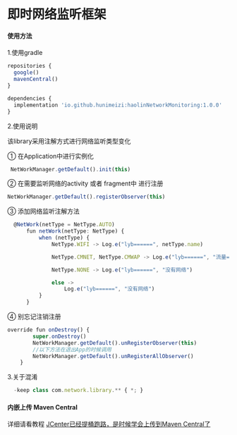 # 即时网络监听框架
#### 使用方法
1.使用gradle
```js
repositories {
  google()
  mavenCentral()
}

dependencies {
  implementation 'io.github.hunimeizi:haolinNetworkMonitoring:1.0.0'
}
```

2.使用说明

该library采用注解方式进行网络监听类型变化

① 在Application中进行实例化
  ```js
   NetWorkManager.getDefault().init(this)
  ```
② 在需要监听网络的activity 或者 fragment中 进行注册
  ```js
  NetWorkManager.getDefault().registerObserver(this)
  ```
③ 添加网络监听注解方法
  ```js
    @NetWork(netType = NetType.AUTO)
        fun netWork(netType: NetType) {
            when (netType) {
                NetType.WIFI -> Log.e("lyb======", netType.name)

                NetType.CMNET, NetType.CMWAP -> Log.e("lyb======", "流量=" + netType.name)

                NetType.NONE -> Log.e("lyb======", "没有网络")

                else ->
                    Log.e("lyb======", "没有网络")
            }
        }
  ```
④ 别忘记注销注册
  ```js
  override fun onDestroy() {
          super.onDestroy()
          NetWorkManager.getDefault().unRegisterObserver(this)
          //以下方法在退出App的时候调用
          NetWorkManager.getDefault().unRegisterAllObserver()
      }
  ```
3.关于混淆
```js
  -keep class com.network.library.** { *; }
```
#### 内嵌上传 Maven Central
详细请看教程
[JCenter已经提桶跑路，是时候学会上传到Maven Central了](https://mp.weixin.qq.com/s/CrfYc1KsugJKPy_0rDZ49Q)